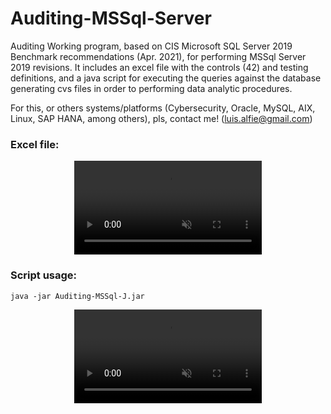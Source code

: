 # Auditing-MSSql-Server

Auditing Working program, based on CIS Microsoft SQL Server 2019 Benchmark recommendations (Apr. 2021), for performing MSSql Server 2019 revisions. It includes an excel file with the controls (42) and testing definitions, and a java script for executing the queries against the database generating cvs files in order to performing data analytic procedures.

For this, or others systems/platforms (Cybersecurity, Oracle, MySQL, AIX, Linux, SAP HANA, among others), pls, contact me! (luis.alfie@gmail.com)

### Excel file:

<p align="center">
<video src="https://user-images.githubusercontent.com/40904281/201539862-d8d456fd-1889-4b25-8adf-a4a4753b3cb6.mp4" autoplay loop muted> </video>
</p>

### Script usage:

```
java -jar Auditing-MSSql-J.jar
```
<p align="center">
<video src="https://user-images.githubusercontent.com/40904281/201538585-48bcf696-be74-43e9-993f-3a128fbc67ef.mp4" autoplay loop muted> </video>
</p>
